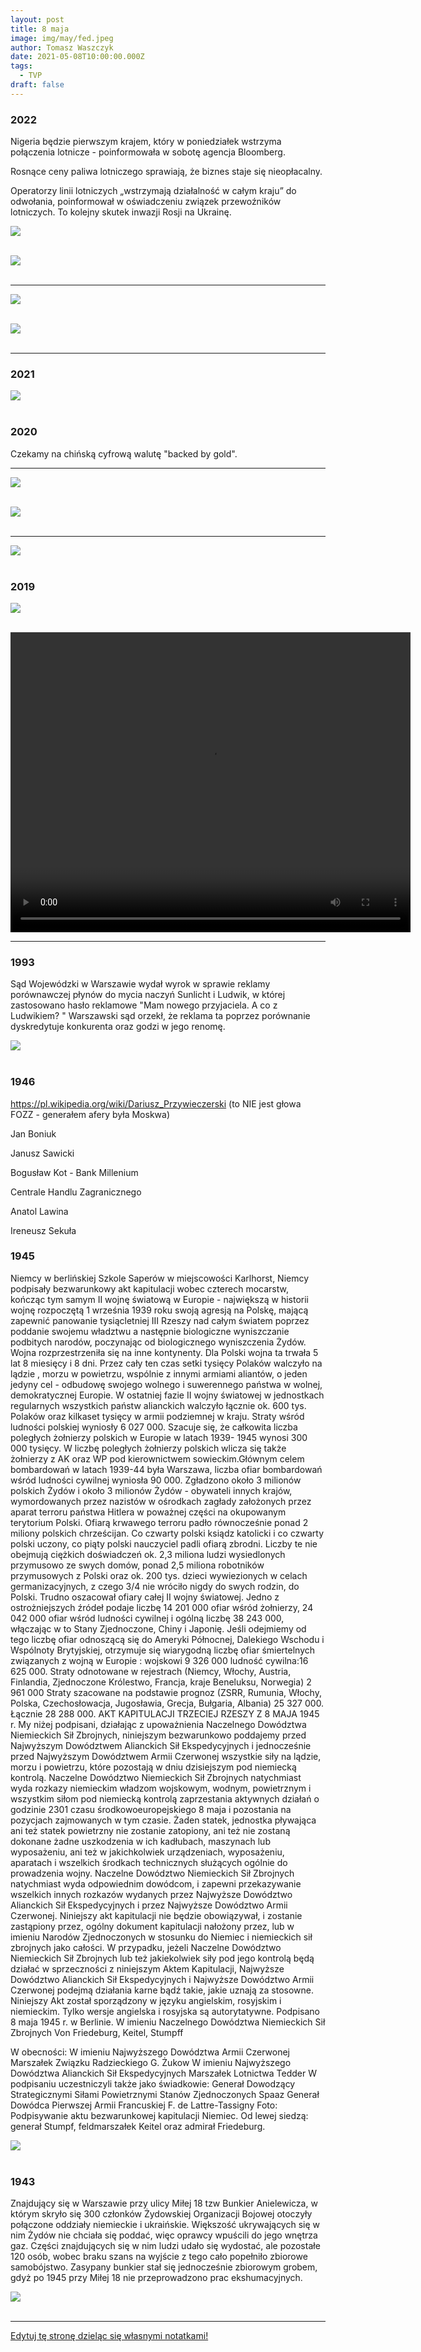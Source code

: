 ```yaml
---
layout: post
title: 8 maja
image: img/may/fed.jpeg
author: Tomasz Waszczyk
date: 2021-05-08T10:00:00.000Z
tags:
  - TVP
draft: false
---
```


### 2022

Nigeria będzie pierwszym krajem, który w poniedziałek wstrzyma połączenia lotnicze - poinformowała w sobotę agencja Bloomberg.

Rosnące ceny paliwa lotniczego sprawiają, że biznes staje się nieopłacalny.

Operatorzy linii lotniczych „wstrzymają działalność w całym kraju” do odwołania, poinformował w oświadczeniu związek przewoźników lotniczych. To kolejny skutek inwazji Rosji na Ukrainę.

<img src="./img/may/europa.png"><br><br>

<img src="./img/may/europemap.jpeg"><br><br>

---

<img src="./img/may/wibor.jpeg"><br><br>

<img src="./img/may/podwyzkistop.png"><br><br>

---

### 2021

<img src="./img/may/moneyvelocity.jpeg"><br><br>

### 2020

Czekamy na chińską cyfrową walutę "backed by gold".

---

<img src="./img/may/kupujpolskie.jpg"><br><br>

<img src="./img/may/angst.jpeg"><br><br>

---

<img src="./img/may/fed.jpeg"><br><br>

### 2019

<img src="./img/may/maikowski.png"/><br><br>

<video width="640" height="480" controls>
  <source src="./movies/20190508_israel.mp4" type="video/mp4">
Your browser does not support the video tag.
</video>

---

### 1993

Sąd Wojewódzki w Warszawie wydał wyrok w sprawie reklamy porównawczej płynów do mycia naczyń Sunlicht i Ludwik, w której zastosowano hasło reklamowe "Mam nowego przyjaciela. A co z Ludwikiem? "
Warszawski sąd orzekł, że reklama ta poprzez porównanie dyskredytuje konkurenta oraz godzi w jego renomę.

<img src="./img/may/ludwik.jpg"><br><br>

### 1946

https://pl.wikipedia.org/wiki/Dariusz_Przywieczerski (to NIE jest głowa FOZZ - generałem afery była Moskwa)

Jan Boniuk

Janusz Sawicki

Bogusław Kot - Bank Millenium

Centrale Handlu Zagranicznego

Anatol Lawina

Ireneusz Sekuła

### 1945

Niemcy w berlińskiej Szkole Saperów w miejscowości Karlhorst,  Niemcy podpisały bezwarunkowy akt kapitulacji wobec czterech mocarstw, kończąc tym samym II wojnę światową w Europie - największą w historii wojnę rozpoczętą 1 września 1939 roku swoją agresją na Polskę, mającą zapewnić panowanie tysiącletniej III Rzeszy nad całym światem poprzez poddanie swojemu władztwu a następnie biologiczne wyniszczanie podbitych narodów, poczynając od biologicznego wyniszczenia Żydów. Wojna rozprzestrzeniła się na inne kontynenty. Dla Polski wojna ta trwała 5 lat 8 miesięcy i 8 dni. Przez cały ten czas setki tysięcy Polaków walczyło na lądzie , morzu w powietrzu, wspólnie z innymi armiami aliantów, o jeden jedyny cel - odbudowę swojego wolnego i suwerennego państwa w wolnej, demokratycznej Europie. W ostatniej fazie II wojny światowej w jednostkach regularnych wszystkich państw alianckich walczyło łącznie ok. 600 tys. Polaków oraz kilkaset tysięcy w armii podziemnej w kraju. Straty wśród ludności polskiej wyniosły 6 027 000. Szacuje się, że całkowita liczba poległych żołnierzy polskich w Europie w latach 1939- 1945 wynosi 300 000 tysięcy. W liczbę poległych żołnierzy polskich wlicza się także żołnierzy z AK oraz WP pod kierownictwem sowieckim.Głównym celem bombardowań w latach 1939-44 była Warszawa, liczba ofiar bombardowań wśród ludności cywilnej wyniosła 90 000. 
Zgładzono około 3 milionów polskich Żydów i około 3 milionów Żydów - obywateli innych krajów, wymordowanych przez nazistów w ośrodkach zagłady założonych przez aparat terroru państwa Hitlera w poważnej części na okupowanym terytorium Polski. Ofiarą krwawego terroru padło równocześnie ponad 2 miliony polskich chrześcijan. Co czwarty polski ksiądz katolicki i co czwarty polski uczony, co piąty polski nauczyciel padli ofiarą zbrodni. Liczby te nie obejmują ciężkich doświadczeń ok. 2,3 miliona ludzi wysiedlonych przymusowo ze swych domów, ponad 2,5 miliona robotników przymusowych z Polski oraz ok. 200 tys. dzieci wywiezionych w celach germanizacyjnych, z czego 3/4 nie wróciło nigdy do swych rodzin, do Polski.
Trudno oszacował ofiary całej II wojny światowej. Jedno z ostrożniejszych źródeł podaje liczbę 14 201 000 ofiar wśród żołnierzy, 24 042 000 ofiar wśród ludności cywilnej i ogólną liczbę 38 243 000, włączając w to Stany Zjednoczone, Chiny i Japonię. Jeśli odejmiemy od tego liczbę ofiar odnoszącą się do Ameryki Północnej, Dalekiego Wschodu i Wspólnoty Brytyjskiej, otrzymuje się wiarygodną liczbę ofiar śmiertelnych związanych z wojną w Europie : 
wojskowi 9 326 000
ludność cywilna:16 625 000.
Straty odnotowane w rejestrach (Niemcy, Włochy, Austria, Finlandia, Zjednoczone Królestwo, Francja, kraje Beneluksu, Norwegia) 2 961 000
Straty szacowane na podstawie prognoz (ZSRR, Rumunia, Włochy, Polska, Czechosłowacja, Jugosławia, Grecja, Bułgaria, Albania) 25 327 000. Łącznie 28 288 000.
AKT KAPITULACJI TRZECIEJ RZESZY Z 8 MAJA 1945 r.
My niżej podpisani, działając z upoważnienia Naczelnego Dowództwa Niemieckich Sił Zbrojnych, niniejszym bezwarunkowo poddajemy przed Najwyższym Dowództwem Alianckich Sił Ekspedycyjnych i jednocześnie przed Najwyższym Dowództwem Armii Czerwonej wszystkie siły na lądzie, morzu i powietrzu, które pozostają w dniu dzisiejszym pod niemiecką kontrolą.
Naczelne Dowództwo Niemieckich Sił Zbrojnych natychmiast wyda rozkazy niemieckim władzom wojskowym, wodnym, powietrznym i wszystkim siłom pod niemiecką kontrolą zaprzestania aktywnych działań o godzinie 2301 czasu środkowoeuropejskiego 8 maja i pozostania na pozycjach zajmowanych w tym czasie. Żaden statek, jednostka pływająca ani też statek powietrzny nie zostanie zatopiony, ani też nie zostaną dokonane żadne uszkodzenia w ich kadłubach, maszynach lub wyposażeniu, ani też w jakichkolwiek urządzeniach, wyposażeniu, aparatach i wszelkich środkach technicznych służących ogólnie do prowadzenia wojny.
Naczelne Dowództwo Niemieckich Sił Zbrojnych natychmiast wyda odpowiednim dowódcom, i zapewni przekazywanie wszelkich innych rozkazów wydanych przez Najwyższe Dowództwo Alianckich Sił Ekspedycyjnych i przez Najwyższe Dowództwo Armii Czerwonej.
Niniejszy akt kapitulacji nie będzie obowiązywał, i zostanie zastąpiony przez, ogólny dokument kapitulacji nałożony przez, lub w imieniu Narodów Zjednoczonych w stosunku do Niemiec i niemieckich sił zbrojnych jako całości.
W przypadku, jeżeli Naczelne Dowództwo Niemieckich Sił Zbrojnych lub też jakiekolwiek siły pod jego kontrolą będą działać w sprzeczności z niniejszym Aktem Kapitulacji, Najwyższe Dowództwo Alianckich Sił Ekspedycyjnych i Najwyższe Dowództwo Armii Czerwonej podejmą działania karne bądź takie, jakie uznają za stosowne.
Niniejszy Akt został sporządzony w języku angielskim, rosyjskim i niemieckim. Tylko wersje angielska i rosyjska są autorytatywne.
Podpisano 8 maja 1945 r. w Berlinie.
W imieniu Naczelnego Dowództwa Niemieckich Sił Zbrojnych
Von Friedeburg, Keitel, Stumpff

W obecności:
W imieniu Najwyższego Dowództwa Armii Czerwonej
Marszałek Związku Radzieckiego
G. Żukow
W imieniu Najwyższego Dowództwa Alianckich Sił Ekspedycyjnych
Marszałek Lotnictwa
Tedder
W podpisaniu uczestniczyli także jako świadkowie:
Generał Dowodzący Strategicznymi Siłami Powietrznymi Stanów Zjednoczonych
Spaaz
Generał Dowódca Pierwszej Armii Francuskiej
F. de Lattre-Tassigny
Foto: Podpisywanie aktu bezwarunkowej kapitulacji Niemiec. 
Od lewej siedzą: generał Stumpf, feldmarszałek Keitel oraz admirał Friedeburg.

<img src="./img/may/kapitulacja.jpg"><br><br>

### 1943

Znajdujący się w Warszawie przy ulicy Miłej 18 tzw Bunkier Anielewicza, w którym skryło się 300 członków Żydowskiej Organizacji Bojowej otoczyły połączone oddziały niemieckie i ukraińskie.
Większość ukrywających się w nim Żydów nie chciała się poddać, więc oprawcy wpuścili do jego wnętrza gaz. Części znajdujących się w nim ludzi udało się wydostać, ale pozostałe 120 osób, wobec braku szans na wyjście z tego cało popełniło zbiorowe samobójstwo.
Zasypany bunkier stał się jednocześnie zbiorowym grobem, gdyż po 1945 przy Miłej 18 nie przeprowadzono prac ekshumacyjnych.

<img src="./img/may/opor.jpg"><br><br>

---

<a href="https://github.com/TomaszWaszczyk/historia.waszczyk.com/edit/master/src/content/may-8.md" target="_blank">Edytuj tę stronę dzieląc się własnymi notatkami!</a>
